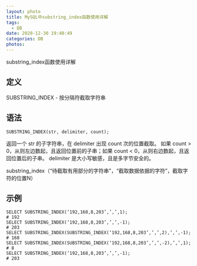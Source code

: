 ```yaml
---
layout: photo
title: MySQL中substring_index函数使用详解
tags:
  - DB
date: 2020-12-30 19:40:49
categories: DB
photos:
---
```

substring_index函数使用详解
<!--more-->
## 定义

SUBSTRING_INDEX - 按分隔符截取字符串

## 语法

```mysql
SUBSTRING_INDEX(str, delimiter, count);
```

返回一个 str 的子字符串，在 delimiter 出现 count 次的位置截取。
如果 count > 0，从则左边数起，且返回位置前的子串；如果 count < 0，从则右边数起，且返回位置后的子串。
delimiter 是大小写敏感，且是多字节安全的。

substring_index（“待截取有用部分的字符串”，“截取数据依据的字符”，截取字符的位置N）

## 示例
```mysql
SELECT SUBSTRING_INDEX(‘192,168,8,203’,’,’,1);
# 192
SELECT SUBSTRING_INDEX(‘192,168,8,203’,’,’,-1);
# 203
SELECT SUBSTRING_INDEX(SUBSTRING_INDEX(‘192,168,8,203’,’,’,2),’,’,-1);
# 168
SELECT SUBSTRING_INDEX(SUBSTRING_INDEX(‘192,168,8,203’,’,’,-2),’,’,1);
# 8
SELECT SUBSTRING_INDEX(‘192,168,8,203’,’,’,-1);
# 203
```